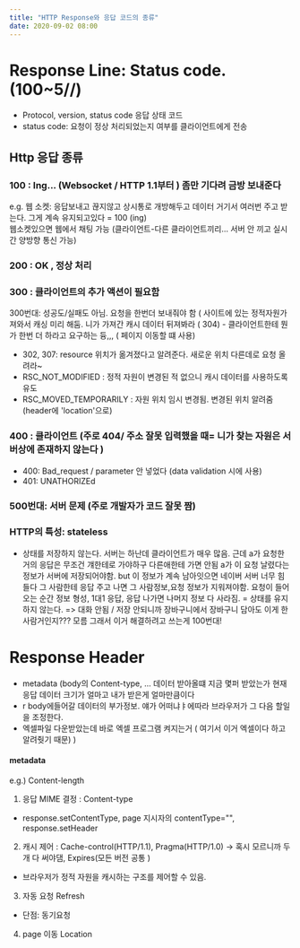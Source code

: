 ```yaml
---
title: "HTTP Response와 응답 코드의 종류"
date: 2020-09-02 08:00
---
```


# Response Line: Status code. (100~5//) 

- Protocol, version, status code 응답 상태 코드             
- status code: 요청이 정상 처리되었는지 여부를 클라이언트에게 전송   

## Http 응답 종류

### 100 : Ing... (Websocket / HTTP 1.1부터 ) 좀만 기다려 금방 보내준다 
e.g. 웹 소켓: 응답보내고 끊지않고 상시통로 개방해두고 데이터 거기서 여러번 주고 받는다. 그게 계속 유지되고있다 = 100 (ing)  
웹소켓있으면 웹에서 채팅 가능 (클라이언트-다른 클라이언트끼리... 서버 안 끼고 실시간 양방향 통신 가능) 

### 200 : OK , 정상 처리                     

### 300 : 클라이언트의 추가 액션이 필요함                               
300번대: 성공도/실패도 아님. 요청을 한번더 보내줘야 함 ( 사이트에 있는 정적자원가져와서 캐싱 미리 해둠. 니가 가져간 캐시 데이터 뒤져봐라 ( 304)  - 클라이언트한테 뭔가 한번 더 하라고 요구하는 듕,,, ( 페이지 이동할 떄 사용) 

- 302, 307: resource 위치가 옮겨졌다고 알려준다. 새로운 위치 다른데로 요청 올려라~
- RSC_NOT_MODIFIED : 정적 자원이 변경된 적 없으니 캐시 데이터를 사용하도록 유도      
- RSC_MOVED_TEMPORARILY : 자원 위치 임시 변경됨. 변경된 위치 알려줌 (header에 'location'으로)          

### 400 : 클라이언트 (주로 404/ 주소 잘못 입력했을 때= 니가 찾는 자원은 서버상에 존재하지 않는다 )
- 400: Bad_request / parameter 안 넣었다 (data validation 시에 사용)
- 401: UNATHORIZEd

### 500번대: 서버 문제 (주로 개발자가 코드 잘못 짬)

 
### HTTP의 특성: stateless
- 상태를 저장하지 않는다. 서버는 하난데 클라이언트가 매우 많음. 근데 a가 요청한 거의 응답은 무조건 걔한테로 가야하구 다른애한테 가면 안됨 a가 이 요청 날렸다는 정보가 서버에 저장되어야함. but 이 정보가 계속 남아잇으면 네이버 서버 너무 힘들다 그 사람한테 응답 주고 나면 그 사람정보,요청 정보가 지워져야함. 요청이 들어오는 순간 정보 형성, 1대1 응답, 응답 나가면 나머지 정보 다 사라짐.  = 상태를 유지하지 않는다. => 대화 안됨 / 저장 안되니까 장바구니에서 장바구니 담아도 이게 한 사람거인지??? 모름 그래서 이거 해결하려고 쓰는게 100번대!

 
# Response Header
- metadata (body의 Content-type, ... 데이터 받아올떄 지금 몇퍼 받았는가 현재 응답 데이터 크기가 얼마고 내가 받은게 얼마만큼이다 
- r body에들어갈 데이터의 부가정보. 얘가 어떠냐ㅑ에따라 브라우저가 그 다음 할일을 조정한다.
- 엑셀파일 다운받았는데 바로 엑셀 프로그램 켜지는거 ( 여기서 이거 엑셀이다 하고 알려줫기 때문) ) 

#### metadata                                                                                               
e.g.)  Content-length                                                                                

1. 응답 MIME 결정 : Content-type                                                                         
- response.setContentType, page 지시자의 contentType="", response.setHeader                          
2. 캐시 제어 : Cache-control(HTTP/1.1), Pragma(HTTP/1.0) -> 혹시 모르니까 두개 다 써야댐, Expires(모든 버전 공통 )         
- 브라우저가 정적 자원을 캐시하는 구조를 제어할 수 있음.                                                                
                                                                                
3. 자동 요청  Refresh                                                                                    
- 단점: 동기요청                                                                                       
4. page 이동  Location                                                                                 
                                                                  